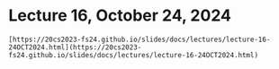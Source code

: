 # Lecture 16, October 24, 2024


```{admonition} Lecture Slides
[https://20cs2023-fs24.github.io/slides/docs/lectures/lecture-16-24OCT2024.html](https://20cs2023-fs24.github.io/slides/docs/lectures/lecture-16-24OCT2024.html)
```
